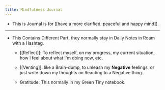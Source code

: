 ```yaml
---
title: Mindfulness Journal
---
```


- This is Journal is for [[have a more clarified, peaceful and happy mind]]. 

- ---

- This Contains Different Part, they normally stay in Daily Notes in Roam with a Hashtag. 
	 - [[Reflect]]: To reflect myself, on my progress, my current situation, how I feel about what I'm doing now, etc. 

	 - [[Venting]]: like a Brain-dump, to unleash my **Negative**  feelings, or just write down my thoughts on Reacting to a Negative thing. 

	 - Gratitude: This normally in my Green Tiny notebook.
